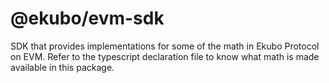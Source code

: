 # @ekubo/evm-sdk

SDK that provides implementations for some of the math in Ekubo Protocol on EVM. Refer to the typescript declaration file to
know what math is made available in this package.
